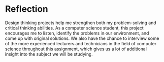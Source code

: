 # Reflection
Design thinking projects help me strengthen both my problem-solving and critical thinking abilities. As a computer science student, this project encourages me to listen, identify the problems in our environment, and come up with original solutions. We also have the chance to interview some of the more experienced lecturers and technicians in the field of computer science throughout this assignment, which gives us a lot of additional insight into the subject we will be studying.
